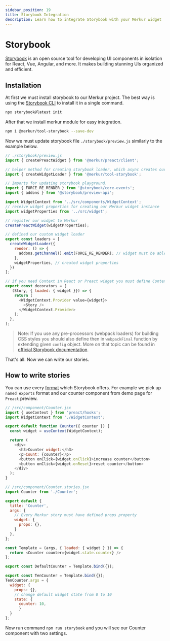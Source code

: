 ```yaml
---
sidebar_position: 19
title: Storybook Integration
description: Learn how to integrate Storybook with your Merkur widget
---
```


# Storybook

[Storybook](https://storybook.js.org/) is an open source tool for developing UI components in isolation for React, Vue, Angular, and more. It makes building stunning UIs organized and efficient.

## Installation

At first we must install storybook to our Merkur project. The best way is using the [Storybook CLI](https://storybook.js.org/docs/react/get-started/install) to install it in a single command.

```bash
npx storybook@latest init
```

After that we install merkur module for easy integration.

```bash
npm i @merkur/tool-storybook --save-dev
```

Now we must update storybook file `./storybook/preview.js` similarly to the example below.

```javascript
// ./storybook/preview.js
import { createPreactWidget } from '@merkur/preact/client';

// helper method for creating storybook loader, which async creates our widget instance.
import { createWidgetLoader } from '@merkur/tool-storybook';

// Imports for updating storybook playground.
import { FORCE_RE_RENDER } from '@storybook/core-events';
import { addons } from '@storybook/preview-api';

import WidgetContext from '../src/components/WidgetContext';
// receive widget properties for creating our Merkur widget instance
import widgetProperties from '../src/widget';

// register our widget to Merkur
createPreactWidget(widgetProperties);

// defined our custom widget loader
export const loaders = [
  createWidgetLoader({
    render: () => {
      addons.getChannel().emit(FORCE_RE_RENDER); // widget must be able to update the storybook playground
    },
    widgetProperties, // created widget properties
  })
];

// if you need Context in React or Preact widget you must define Context Provider.
export const decorators = [
   (Story, { loaded: { widget }}) => {
    return (
      <WidgetContext.Provider value={widget}>
        <Story />
      </WidgetContext.Provider>
    );
  },
];
```

> Note: If you use any pre-processors (webpack loaders) for building CSS styles you should also define then in `webpackFinal` function by extending given `config` object. More on that topic can be found in [official Storybook documentation](https://storybook.js.org/docs/react/configure/styling-and-css).

That's all. Now we can write our stories.

## How to write stories

You can use every [format](https://storybook.js.org/docs/react/writing-stories/introduction) which Storybook offers. For example we pick up `named exports` format and our counter component from demo page for `Preact` preview.

```javascript
// /src/component/Counter.jsx
import { useContext } from 'preact/hooks';
import WidgetContext from './WidgetContext';

export default function Counter({ counter }) {
  const widget = useContext(WidgetContext);

  return (
    <div>
      <h3>Counter widget:</h3>
      <p>Count: {counter}</p>
      <button onClick={widget.onClick}>increase counter</button>
      <button onClick={widget.onReset}>reset counter</button>
    </div>
  );
}

// /src/component/Counter.stories.jsx
import Counter from './Counter';

export default {
  title: 'Counter',
  args: {
    // Every Merkur story must have defined props property
    widget: {
      props: {},
    }
  },
};

const Template = (args, { loaded: { widget } }) => {
  return <Counter counter={widget.state.counter} />
};

export const DefaultCounter = Template.bind({});

export const TenCounter = Template.bind({});
TenCounter.args = {
  widget: {
    props: {},
    // change default widget state from 0 to 10
    state: {
      counter: 10,
      }
  }
};
```

Now run command `npm run storybook` and you will see our Counter component with two settings.
```
